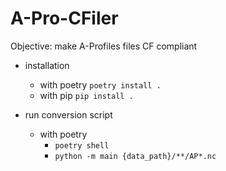 # A-Pro-CFiler

Objective: make A-Profiles files CF compliant

- installation
  - with poetry
    `poetry install .`
  - with pip
    `pip install .`

- run conversion script
  - with poetry
    - `poetry shell`
    - `python -m main {data_path}/**/AP*.nc`

